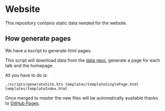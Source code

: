 # Website

This repository contains static data needed for the website.

## How generate pages
We have a kscript to generate html pages.

This script will download data from the [data repo](https://github.com/fp-in-bo/data), generate a page for each talk and the homepage.

All you have to do is:

    ./scripts/generateSite.kts templates/templateSinglePage.html templates/templateIndex.html


Once merged to master the new files will be automatically available thanks to [GitHub Pages](https://pages.github.com/).
